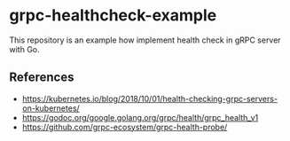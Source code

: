 # grpc-healthcheck-example

This repository is an example how implement health check in gRPC server with Go.

## References

- https://kubernetes.io/blog/2018/10/01/health-checking-grpc-servers-on-kubernetes/
- https://godoc.org/google.golang.org/grpc/health/grpc_health_v1
- https://github.com/grpc-ecosystem/grpc-health-probe/
